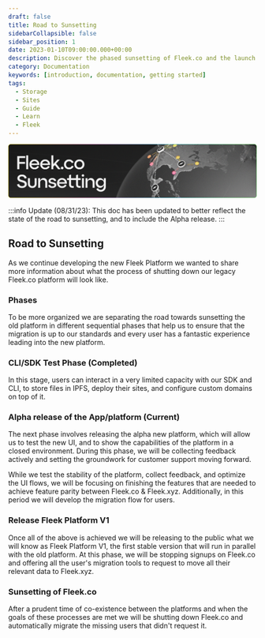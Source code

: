 ```yaml
---
draft: false
title: Road to Sunsetting 
sidebarCollapsible: false
sidebar_position: 1
date: 2023-01-10T09:00:00.000+00:00
description: Discover the phased sunsetting of Fleek.co and the launch of the new Fleek.xyz App.
category: Documentation
keywords: [introduction, documentation, getting started]
tags:
  - Storage
  - Sites
  - Guide
  - Learn
  - Fleek
---
```


![](../docs/images/sunsetting.png)

:::info
Update (08/31/23): This doc has been updated to better reflect the state of the road to sunsetting, and to include the Alpha release.
:::

## Road to Sunsetting
As we continue developing the new Fleek Platform we wanted to share more information about what the process of shutting down our legacy Fleek.co platform will look like. 

### Phases

To be more organized we are separating the road towards sunsetting the old platform in different sequential phases that help us to ensure that the migration is up to our standards and every user has a fantastic experience leading into the new platform.

### CLI/SDK Test Phase (Completed)

In this stage, users can interact in a very limited capacity with our SDK and CLI, to store files in IPFS, deploy their sites, and configure custom domains on top of it.

### Alpha release of the App/platform (Current)

The next phase involves releasing the alpha new platform, which will allow us to test the new UI, and to show the capabilities of the platform in a closed environment. During this phase, we will be collecting feedback actively and setting the groundwork for customer support moving forward.

While we test the stability of the platform, collect feedback, and optimize the UI flows, we will be focusing on finishing the features that are needed to achieve feature parity between Fleek.co & Fleek.xyz. Additionally, in this period we will develop the migration flow for users.

### Release Fleek Platform V1

Once all of the above is achieved we will be releasing to the public what we will know as Fleek Platform V1, the first stable version that will run in parallel with the old platform. At this phase, we will be stopping signups on Fleek.co and offering all the user's migration tools to request to move all their relevant data to Fleek.xyz.

### Sunsetting of Fleek.co

After a prudent time of co-existence between the platforms and when the goals of these processes are met we will be shutting down Fleek.co and automatically migrate the missing users that didn't request it.
